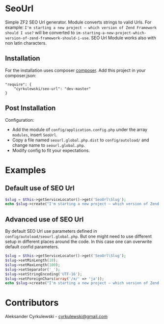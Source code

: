 SeoUrl
============================

Simple ZF2 SEO Url generator. Module converts strings to valid Urls. For example:
`I'm starting a new project – which version of Zend Framework should I use?` will be converted to
`im-starting-a-new-project-which-version-of-zend-framework-should-i-use`. SEO Url Module works also with non latin characters.



Installation
------------
For the installation uses composer [composer](http://getcomposer.org "composer - package manager").
Add this project in your composer.json:


    "require": {
        "cyrkulewski/seo-url": "dev-master"
    }
    

Post Installation
------------
Configuration:
- Add the module of `config/application.config.php` under the array `modules`, insert `SeoUrl`.
- Copy a file named `seourl.global.php.dist` to `config/autoload/` and change name to `seourl.global.php`.
- Modify config to fit your expectations.


Examples
=====================================
Default use of SEO Url
------------
```php
$slug = $this->getServiceLocator()->get('SeoUrl\Slug');
echo $slug->create("I'm starting a new project – which version of Zend Framework should I use?");
```


Advanced use of SEO Url
------------
By default SEO Url use parameters defined in `config/autoload/seourl.global.php`. But one might need to use different setup in different places around the code. In this case one can overwrite default confid parameters.
```php
$slug = $this->getServiceLocator()->get('SeoUrl\Slug');
$slug->setMinLength(10);
$slug->setMaxLength(100);
$slug->setSeparator('_');
$slug->setStringEncoding('UTF-16');
$slug->setForeignChars(array('/я/' => 'ja'));
echo $slug->create("I'm starting a new project – which version of Zend Framework should I use?");
```


Contributors
=====================================

Aleksander Cyrkulewski - cyrkulewski@gmail.com
